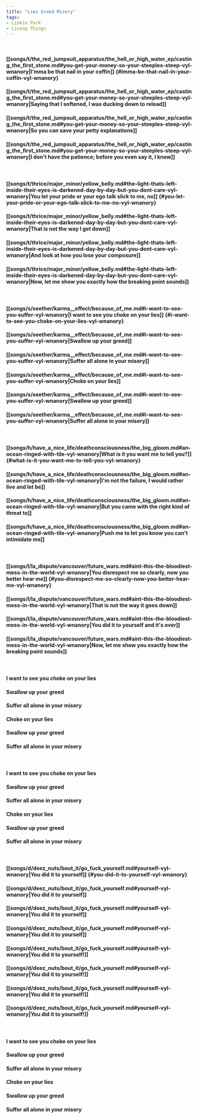 ```yaml
---
title: "Lies Greed Misery"
tags:
- Linkin Park
- Living Things
---
```

&nbsp;
#### [[songs/t/the_red_jumpsuit_apparatus/the_hell_or_high_water_ep/casting_the_first_stone.md#you-get-your-money-so-your-steeples-steep-vyl-wnanory|I'mma be that nail in your coffin]] {#imma-be-that-nail-in-your-coffin-vyl-wnanory}
#### [[songs/t/the_red_jumpsuit_apparatus/the_hell_or_high_water_ep/casting_the_first_stone.md#you-get-your-money-so-your-steeples-steep-vyl-wnanory|Saying that I softened, I was ducking down to reload]]
#### [[songs/t/the_red_jumpsuit_apparatus/the_hell_or_high_water_ep/casting_the_first_stone.md#you-get-your-money-so-your-steeples-steep-vyl-wnanory|So you can save your petty explanations]]
#### [[songs/t/the_red_jumpsuit_apparatus/the_hell_or_high_water_ep/casting_the_first_stone.md#you-get-your-money-so-your-steeples-steep-vyl-wnanory|I don't have the patience; before you even say it, I know]]
&nbsp;
#### [[songs/t/thrice/major_minor/yellow_belly.md#the-light-thats-left-inside-their-eyes-is-darkened-day-by-day-but-you-dont-care-vyl-wnanory|You let your pride or your ego talk slick to me, no]] {#you-let-your-pride-or-your-ego-talk-slick-to-me-no-vyl-wnanory}
#### [[songs/t/thrice/major_minor/yellow_belly.md#the-light-thats-left-inside-their-eyes-is-darkened-day-by-day-but-you-dont-care-vyl-wnanory|That is not the way I get down]]
#### [[songs/t/thrice/major_minor/yellow_belly.md#the-light-thats-left-inside-their-eyes-is-darkened-day-by-day-but-you-dont-care-vyl-wnanory|And look at how you lose your composure]]
#### [[songs/t/thrice/major_minor/yellow_belly.md#the-light-thats-left-inside-their-eyes-is-darkened-day-by-day-but-you-dont-care-vyl-wnanory|Now, let me show you exactly how the breaking point sounds]]
&nbsp;
#### [[songs/s/seether/karma__effect/because_of_me.md#i-want-to-see-you-suffer-vyl-wnanory|I want to see you choke on your lies]] {#i-want-to-see-you-choke-on-your-lies-vyl-wnanory}
#### [[songs/s/seether/karma__effect/because_of_me.md#i-want-to-see-you-suffer-vyl-wnanory|Swallow up your greed]]
#### [[songs/s/seether/karma__effect/because_of_me.md#i-want-to-see-you-suffer-vyl-wnanory|Suffer all alone in your misery]]
#### [[songs/s/seether/karma__effect/because_of_me.md#i-want-to-see-you-suffer-vyl-wnanory|Choke on your lies]]
#### [[songs/s/seether/karma__effect/because_of_me.md#i-want-to-see-you-suffer-vyl-wnanory|Swallow up your greed]]
#### [[songs/s/seether/karma__effect/because_of_me.md#i-want-to-see-you-suffer-vyl-wnanory|Suffer all alone in your misery]]
&nbsp;
#### [[songs/h/have_a_nice_life/deathconsciousness/the_big_gloom.md#an-ocean-ringed-with-tile-vyl-wnanory|What is it you want me to tell you?]] {#what-is-it-you-want-me-to-tell-you-vyl-wnanory}
#### [[songs/h/have_a_nice_life/deathconsciousness/the_big_gloom.md#an-ocean-ringed-with-tile-vyl-wnanory|I'm not the failure, I would rather live and let be]]
#### [[songs/h/have_a_nice_life/deathconsciousness/the_big_gloom.md#an-ocean-ringed-with-tile-vyl-wnanory|But you came with the right kind of threat to]]
#### [[songs/h/have_a_nice_life/deathconsciousness/the_big_gloom.md#an-ocean-ringed-with-tile-vyl-wnanory|Push me to let you know you can't intimidate me]]
&nbsp;
#### [[songs/l/la_dispute/vancouver/future_wars.md#aint-this-the-bloodiest-mess-in-the-world-vyl-wnanory|You disrespect me so clearly, now you better hear me]] {#you-disrespect-me-so-clearly-now-you-better-hear-me-vyl-wnanory}
#### [[songs/l/la_dispute/vancouver/future_wars.md#aint-this-the-bloodiest-mess-in-the-world-vyl-wnanory|That is not the way it goes down]]
#### [[songs/l/la_dispute/vancouver/future_wars.md#aint-this-the-bloodiest-mess-in-the-world-vyl-wnanory|You did it to yourself and it's over]]
#### [[songs/l/la_dispute/vancouver/future_wars.md#aint-this-the-bloodiest-mess-in-the-world-vyl-wnanory|Now, let me show you exactly how the breaking point sounds]]
&nbsp;
#### I want to see you choke on your lies
#### Swallow up your greed
#### Suffer all alone in your misery
#### Choke on your lies
#### Swallow up your greed
#### Suffer all alone in your misery
&nbsp;
#### I want to see you choke on your lies
#### Swallow up your greed
#### Suffer all alone in your misery
#### Choke on your lies
#### Swallow up your greed
#### Suffer all alone in your misery
&nbsp;
#### [[songs/d/deez_nuts/bout_it/go_fuck_yourself.md#yourself-vyl-wnanory|You did it to yourself]] {#you-did-it-to-yourself-vyl-wnanory}
#### [[songs/d/deez_nuts/bout_it/go_fuck_yourself.md#yourself-vyl-wnanory|You did it to yourself]]
#### [[songs/d/deez_nuts/bout_it/go_fuck_yourself.md#yourself-vyl-wnanory|You did it to yourself]]
#### [[songs/d/deez_nuts/bout_it/go_fuck_yourself.md#yourself-vyl-wnanory|You did it to yourself]]
#### [[songs/d/deez_nuts/bout_it/go_fuck_yourself.md#yourself-vyl-wnanory|You did it to yourself!]]
#### [[songs/d/deez_nuts/bout_it/go_fuck_yourself.md#yourself-vyl-wnanory|You did it to yourself!]]
#### [[songs/d/deez_nuts/bout_it/go_fuck_yourself.md#yourself-vyl-wnanory|You did it to yourself!]]
#### [[songs/d/deez_nuts/bout_it/go_fuck_yourself.md#yourself-vyl-wnanory|You did it to yourself!]]
&nbsp;
#### I want to see you choke on your lies
#### Swallow up your greed
#### Suffer all alone in your misery
#### Choke on your lies
#### Swallow up your greed
#### Suffer all alone in your misery
